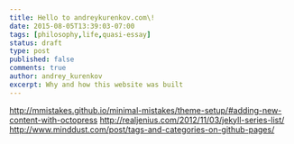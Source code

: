 ```yaml
---
title: Hello to andreykurenkov.com\!
date: 2015-08-05T13:39:03-07:00
tags: [philosophy,life,quasi-essay]
status: draft
type: post
published: false
comments: true
author: andrey_kurenkov
excerpt: Why and how this website was built
---
```

http://mmistakes.github.io/minimal-mistakes/theme-setup/#adding-new-content-with-octopress
http://realjenius.com/2012/11/03/jekyll-series-list/
http://www.minddust.com/post/tags-and-categories-on-github-pages/
